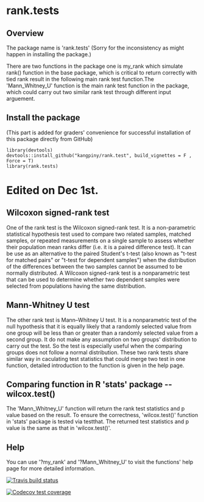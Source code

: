 # rank.tests

## Overview
  The package name is 'rank.tests' (Sorry for the inconsistency as might happen in installing the package.) 

  There are two functions in the package one is my_rank which simulate rank() function in the base package, which is critical to return correctly with tied rank result in the following main rank test function.The 'Mann_Whitney_U' function is the main rank test function in the package, which could carry out two similar rank test through different input arguement.
  
## Install the package  
(This part is added for graders' convenience for successful installation of this package directly from GitHub)
``` {R}
library(devtools)
devtools::install_github("kangpiny/rank.test", build_vignettes = F , Force = T)
library(rank.tests)
```
# Edited on Dec 1st.

## Wilcoxon signed-rank test
  One of the rank test is the Wilcoxon signed-rank test. It is a non-parametric statistical hypothesis test used to compare two related samples, matched samples, or repeated measurements on a single sample to assess whether their population mean ranks differ (i.e. it is a paired difference test). It can be use as an alternative to the paired Student's t-test (also known as "t-test for matched pairs" or "t-test for dependent samples") when the distribution of the differences between the two samples cannot be assumed to be normally distributed. A Wilcoxon signed-rank test is a nonparametric test that can be used to determine whether two dependent samples were selected from populations having the same distribution.
## Mann-Whitney U test  
  The other rank test is Mann–Whitney U test. It is a nonparametric test of the null hypothesis that it is equally likely that a randomly selected value from one group will be less than or greater than a randomly selected value from a second group. It do not make any assumption on two groups' distribution to carry out the test. So the test is especially useful when the comparing groups does not follow a normal distribution. 
  These two rank tests share similar way in caculating test statistics that could merge two test in one function, detailed introduction to the function is given in the help page. 
## Comparing function in R 'stats' package -- wilcox.test()
  The 'Mann_Whitney_U' function will return the rank test statistics and p value based on the result. To ensure the correctness, 'wilcox.test()' function in 'stats' package is tested via testthat. The returned test statistics and p value is the same as that in 'wilcox.test()'. 
## Help
  You can use '?my_rank' and '?Mann_Whitney_U' to visit the functions' help page for more detailed information.
  <!-- badges: start -->
  [![Travis build status](https://travis-ci.org/kangpingy/rank.test.svg?branch=master)](https://travis-ci.org/kangpingy/rank.test)
  <!-- badges: end -->
  <!-- badges: start -->
  [![Codecov test coverage](https://codecov.io/gh/kangpingy/rank.test/branch/master/graph/badge.svg)](https://codecov.io/gh/kangpingy/rank.test?branch=master)
  <!-- badges: end -->
